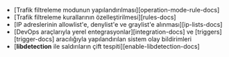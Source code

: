 * [Trafik filtreleme modunun yapılandırılması][operation-mode-rule-docs]
* [Trafik filtreleme kurallarının özelleştirilmesi][rules-docs]
* [IP adreslerinin allowlist'e, denylist'e ve graylist'e alınması][ip-lists-docs]
* [DevOps araçlarıyla yerel entegrasyonlar][integration-docs] ve [triggers][trigger-docs] aracılığıyla yapılandırılan sistem olay bildirimleri
* [**libdetection** ile saldırıların çift tespiti][enable-libdetection-docs]